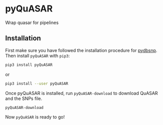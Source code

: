 # pyQuASAR

Wrap quasar for pipelines

## Installation

First make sure you have followed the installation procedure for
[pydbsnp](https://github.com/anthony-aylward/pydbsnp). Then install `pyQuASAR`
with `pip3`:

```sh
pip3 install pyQuASAR
```
or
```sh
pip3 install --user pyQuASAR
```

Once pyQuASAR is installed, run `pyQuASAR-download` to download QuASAR and
the SNPs file.

```sh
pyQuASAR-download
```

Now `pyQuASAR` is ready to go!
